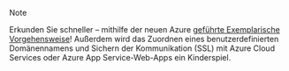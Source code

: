 
> [!NOTE]
> Erkunden Sie schneller – mithilfe der neuen Azure [geführte Exemplarische Vorgehensweise](http://support.microsoft.com/kb/2990804)!  Außerdem wird das Zuordnen eines benutzerdefinierten Domänennamens und Sichern der Kommunikation (SSL) mit Azure Cloud Services oder Azure App Service-Web-Apps ein Kinderspiel.
> 
> 

